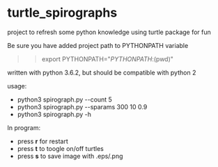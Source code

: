 # turtle_spirographs
project to refresh some python knowledge using turtle package for fun

Be sure you have added project path to PYTHONPATH variable
 >> export PYTHONPATH="$PYTHONPATH:$(pwd)"
 
written with python 3.6.2, but should be compatible with python 2

usage:
 * python3 spirograph.py --count 5
 * python3 spirograph.py --sparams 300 10 0.9
 * python3 spirograph.py -h

In program:
 * press <strong>r</strong> for restart
 * press <strong>t</strong> to toogle on/off turtles
 * press <strong>s</strong> to save image with .eps/.png


